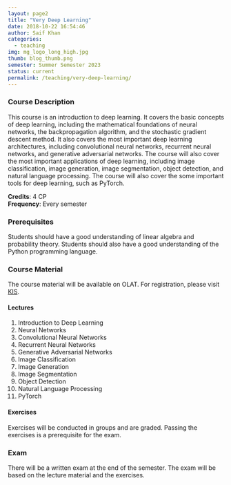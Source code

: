 ```yaml
---
layout: page2
title: "Very Deep Learning"
date: 2018-10-22 16:54:46
author: Saif Khan
categories:
  - teaching
img: mg_logo_long_high.jpg
thumb: blog_thumb.png
semester: Summer Semester 2023
status: current
permalink: /teaching/very-deep-learning/
---
```


### Course Description

This course is an introduction to deep learning. It covers the basic concepts of deep learning, including the mathematical foundations of neural networks, the backpropagation algorithm, and the stochastic gradient descent method. It also covers the most important deep learning architectures, including convolutional neural networks, recurrent neural networks, and generative adversarial networks. The course will also cover the most important applications of deep learning, including image classification, image generation, image segmentation, object detection, and natural language processing. The course will also cover the some important tools for deep learning, such as PyTorch.

__Credits__: 4 CP <br>
__Frequency__: Every semester

### Prerequisites

Students should have a good understanding of linear algebra and probability theory. Students should also have a good understanding of the Python programming language.

### Course Material

The course material will be available on OLAT. For registration, please visit [KIS](https://office.kis.uni-kl.de/).

#### Lectures

1. Introduction to Deep Learning
2. Neural Networks
3. Convolutional Neural Networks
4. Recurrent Neural Networks
5. Generative Adversarial Networks
6. Image Classification
7. Image Generation
8. Image Segmentation
9. Object Detection
10. Natural Language Processing
11. PyTorch

#### Exercises

Exercises will be conducted in groups and are graded. Passing the exercises is a prerequisite for the exam.

### Exam

There will be a written exam at the end of the semester. The exam will be based on the lecture material and the exercises.